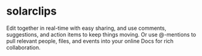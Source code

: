 # solarclips
Edit together in real-time with easy sharing, and use comments, suggestions, and action items to keep things moving. Or use @-mentions to pull relevant people, files, and events into your online Docs for rich collaboration.
